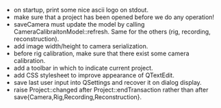 * on startup, print some nice ascii logo on stdout.
* make sure that a project has been opened before we do any operation!
* saveCamera must update the model by calling CameraCalibraitonModel::refresh. Same for the others (rig, recording, reconstruction).
* add image width/height to camera serialization.
* before rig calibration, make sure that there exist some camera calibration.
* add a toolbar in which to indicate current project.
* add CSS stylesheet to improve appearance of QTextEdit.
* save last user input into QSettings and recover it on dialog display.
* raise Project::changed after Project::endTransaction rather than after save{Camera,Rig,Recording,Reconstruction}.

